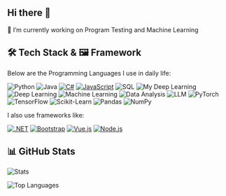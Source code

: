 ## Hi there 👋
🔭 I’m currently working on Program Testing and Machine Learning

<!--
**Xihao12/Xihao12** is a ✨ _special_ ✨ repository because its `README.md` (this file) appears on your GitHub profile.

Here are some ideas to get you started:

- 
- 👯 I’m looking to collaborate on ...
- 🤔 I’m looking for help with ...
- 💬 Ask me about ...
- 📫 How to reach me: ...
- 😄 Pronouns: ...
- ⚡ Fun fact: ...
-->

## 🛠️ Tech Stack & 🖼️ Framework
Below are the Programming Languages I use in daily life:

![Python](https://img.shields.io/badge/-Python-3776AB?style=flat-square&logo=python&logoColor=white)
![Java](https://img.shields.io/badge/-Java-007396?style=flat-square&logo=java&logoColor=white)
[![C#](https://custom-icon-badges.demolab.com/badge/C%23-%23239120.svg?logo=cshrp&logoColor=white)](#)
[![JavaScript](https://img.shields.io/badge/JavaScript-F7DF1E?logo=javascript&logoColor=000)](#)
![SQL](https://img.shields.io/badge/-SQL-4479A1?style=flat-square&logo=mysql&logoColor=white)
![My Deep Learning](https://img.shields.io/badge/Deep%20Learning-8E44AD?style=for-the-badge&logo=data:image/svg+xml;base64,PHN2ZyB4bWxucz0iaHR0cDovL3d3dy53My5vcmcvMjAwMC9zdmciIHZpZXdCb3g9IjAgMCAxMDAgMTAwIiBmaWxsPSJ3aGl0ZSI+PGNpcmNsZSBjeD0iMjAiIGN5PSIyMCIgcj0iMTAiLz48Y2lyY2xlIGN4PSIyMCIgY3k9IjUwIiByPSIxMCIvPjwvZXZnPg==)
![Deep Learning](https://img.shields.io/badge/-Deep%20Learning-FF6F00?style=flat-square&logo=Deep_Learning&logoColor=white)
![Machine Learning](https://img.shields.io/badge/-Machine%20Learning-FF6F00?style=flat-square&logo=tensorflow&logoColor=white)
![Data Analysis](https://img.shields.io/badge/-Data%20Analysis-4285F4?style=flat-square&logo=google-analytics&logoColor=white)
![LLM](https://img.shields.io/badge/-LLM-FF4500?style=flat-square&logo=openai&logoColor=white)
![PyTorch](https://img.shields.io/badge/-PyTorch-EE4C2C?style=flat-square&logo=pytorch&logoColor=white)
![TensorFlow](https://img.shields.io/badge/-TensorFlow-FF6F00?style=flat-square&logo=tensorflow&logoColor=white)
![Scikit-Learn](https://img.shields.io/badge/-Scikit%20Learn-F7931E?style=flat-square&logo=scikit-learn&logoColor=white)
![Pandas](https://img.shields.io/badge/-Pandas-150458?style=flat-square&logo=pandas&logoColor=white)
![NumPy](https://img.shields.io/badge/-NumPy-013243?style=flat-square&logo=numpy&logoColor=white)


I also use frameworks like:

[![.NET](https://img.shields.io/badge/.NET-512BD4?logo=dotnet&logoColor=fff)](#)
[![Bootstrap](https://img.shields.io/badge/Bootstrap-7952B3?logo=bootstrap&logoColor=fff)](#)
[![Vue.js](https://img.shields.io/badge/Vue.js-4FC08D?logo=vuedotjs&logoColor=fff)](#)
[![Node.js](https://img.shields.io/badge/Node.js-6DA55F?logo=node.js&logoColor=white)](#)


## 📊 GitHub Stats

![Stats](https://github-readme-stats.vercel.app/api?username=Xihao12&show_icons=true&theme=transparent)


![Top Languages](https://github-readme-stats.vercel.app/api/top-langs/?username=goat1ee&layout=compact&theme=radical)





